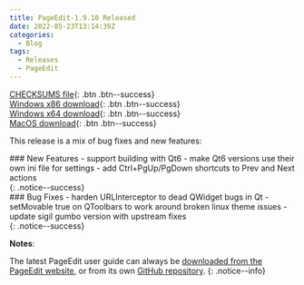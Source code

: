 ```yaml
---
title: PageEdit-1.9.10 Released
date: 2022-05-23T13:14:39Z
categories:
  - Blog
tags:
  - Releases
  - PageEdit
---
```


[CHECKSUMS file](https://github.com/Sigil-Ebook/PageEdit/releases/download/1.9.10/PageEdit-1.9.10-CHECKSUMS.sha256.txt){: .btn .btn--success}<br/>
[Windows x86 download](https://github.com/Sigil-Ebook/PageEdit/releases/download/1.9.10/PageEdit-1.9.10-Windows-Setup.exe){: .btn .btn--success}<br/>
[Windows x64 download](https://github.com/Sigil-Ebook/PageEdit/releases/download/1.9.10/PageEdit-1.9.10-Windows-x64-Setup.exe){: .btn .btn--success}<br/>
[MacOS download](https://github.com/Sigil-Ebook/PageEdit/releases/download/1.9.10/PageEdit.app-1.9.10-Mac.txz){: .btn .btn--success}

This release is a mix of bug fixes and new features:

<div markdown="1">
### New Features
- support building with Qt6
- make Qt6 versions use their own ini file for settings
- add Ctrl+PgUp/PgDown shortcuts to Prev and Next actions
</div>
{: .notice--success}

<div markdown="1">
### Bug Fixes
- harden URLInterceptor to dead QWidget bugs in Qt
- setMovable true on QToolbars to work around broken linux theme issues
- update sigil gumbo version with upstream fixes
</div>
{: .notice--success}

__Notes__:

The latest PageEdit user guide can always be [downloaded from the PageEdit website](https://sigil-ebook.com/pageedit/guide), or from its own [GitHub repository](https://github.com/Sigil-Ebook/pageedit-user-guide/releases/latest).
{: .notice--info}
